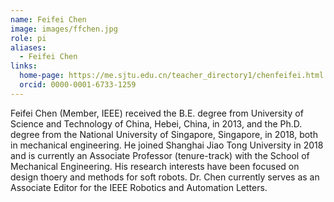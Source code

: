 ```yaml
---
name: Feifei Chen
image: images/ffchen.jpg
role: pi
aliases:
  - Feifei Chen
links:
  home-page: https://me.sjtu.edu.cn/teacher_directory1/chenfeifei.html
  orcid: 0000-0001-6733-1259
---
```


Feifei Chen (Member, IEEE) received the B.E. degree from University of Science and Technology of China, Hebei, China, in 2013, and the Ph.D. degree from the National University of Singapore, Singapore, in 2018, both in mechanical engineering.
He joined Shanghai Jiao Tong University in 2018 and is currently an Associate Professor (tenure-track) with the School of Mechanical Engineering. His research interests have been focused on design thoery and methods for soft robots.
Dr. Chen currently serves as an Associate Editor for the IEEE Robotics and Automation Letters.
